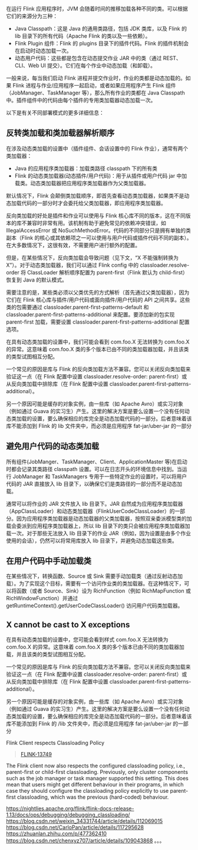 在运行 Flink 应用程序时，JVM 会随着时间的推移加载各种不同的类。可以根据它们的来源分为三种：
- Java Classpath：这是 Java 的通用类路径，包括 JDK 类库，以及 Flink 的 lib 目录下的所有代码（Apache Flink 的类以及一些依赖）。
- Flink Plugin 组件：Flink 的 plugins 目录下的插件代码。Flink 的插件机制会在启动时动态加载一次。
- 动态用户代码：这些都是包含在动态提交作业 JAR 中的类（通过 REST、CLI、Web UI 提交）。它们在每个作业中动态加载（和卸载）。

一般来说，每当我们启动 Flink 进程并提交作业时，作业的类都是动态加载的。如果 Flink 进程与作业/应用程序一起启动，或者如果应用程序产生 Flink 组件（JobManager、TaskManager 等），那么所有作业的类都在 Java Classpath 中。插件组件中的代码由每个插件的专用类加载器动态加载一次。

以下是有关不同部署模式的更多详细信息：

## 反转类加载和类加载器解析顺序

在涉及动态类加载的设置中（插件组件、会话设置中的 Flink 作业），通常有两个类加载器：
- Java 的应用程序类加载器：加载类路径 classpath 下的所有类
- Flink 的动态类加载器(动态插件/用户代码)：用于从插件或用户代码 jar 中加载类。动态类加载器把应用程序类加载器作为父类加载器。

默认情况下，Flink 会颠倒类加载顺序，即首先查看动态类加载器，如果类不是动态加载代码的一部分时才会委托给父类加载器，即应用程序类加载器。

反向类加载的好处是插件和作业可以使用与 Flink 核心库不同的版本，这在不同版本的库不兼容时非常有用。该机制有助于避免常见的依赖冲突错误，如 IllegalAccessError 或 NoSuchMethodError。代码的不同部分只是拥有单独的类副本（Flink 的核心或其依赖项之一可以使用与用户代码或插件代码不同的副本）。在大多数情况下，这很有效，不需要用户进行额外的配置。

但是，在某些情况下，反向类加载会导致问题（见下文，“X 不能强制转换为 X”）。对于动态类加载器，我们可以通过 Flink config 中的 classloader.resolve-order 将 ClassLoader 解析顺序配置为 parent-first（Flink 默认为 child-first）恢复到 Java 的默认模式。

需要注意的是，某些类必须以父类优先的方式解析（首先通过父类加载器），因为它们在 Flink 核心库与插件/用户代码或面向插件/用户代码的 API 之间共享。这些类的包需要通过 classloader.parent-first-patterns-default 和 classloader.parent-first-patterns-additional 来配置。要添加新的包实现 parent-first 加载，需要设置 classloader.parent-first-patterns-additional 配置选项。


在具有动态类加载的设置中，我们可能会看到 com.foo.X 无法转换为 com.foo.X 的异常。这意味着 com.foo.X 类的多个版本已由不同的类加载器加载，并且该类的类型试图相互分配。

一个常见的原因是库与 Flink 的反向类加载方法不兼容。您可以关闭反向类加载来验证这一点（在 Flink 配置中设置 classloader.resolve-order: parent-first）或从反向类加载中排除库（在 Flink 配置中设置 classloader.parent-first-patterns-additional）。

另一个原因可能是缓存的对象实例，由一些库（如 Apache Avro）或实习对象（例如通过 Guava 的实习生）产生。这里的解决方案是要么设置一个没有任何动态类加载的设置，要么确保相应的库完全是动态加载代码的一部分。后者意味着该库不能添加到 Flink 的 lib 文件夹中，而必须是应用程序 fat-jar/uber-jar 的一部分

## 避免用户代码的动态类加载

所有组件(JobManger、TaskManager、Client、ApplicationMaster 等)在启动时都会记录其类路径 classpath 设置。可以在日志开头的环境信息中找到。当运行 JobManager 和 TaskManagers 专用于一些特定作业的设置时，可以将用户代码的 JAR 直接放入 lib 目录下，以确保它们是类路径的一部分而不是动态加载。

通常可以将作业的 JAR 文件放入 lib 目录下。JAR 自然成为应用程序类加载器（AppClassLoader）和动态类加载器（FlinkUserCodeClassLoader）的一部分。因为应用程序类加载器是动态加载器的父类加载器，按照双亲委派模型类的加载会委派到应用程序类加载器上，所以 lib 目录下的类只会被应用程序类加载器加载一次。对于那些无法放入 lib 目录下的作业 JAR（例如，因为设置是由多个作业使用的会话），仍然可以将常用库放入 lib 目录下，并避免动态加载这些类。

## 在用户代码中手动加载类

在某些情况下，转换函数、Source 或 Sink 需要手动加载类（通过反射动态加载）。为了实现这个目标，需要有一个访问作业类的类加载器。在这种情况下，可以将函数（或者 Source、Sink）设为 RichFunction（例如 RichMapFunction 或 RichWindowFunction）并通过 getRuntimeContext().getUserCodeClassLoader() 访问用户代码类加载器。

## X cannot be cast to X exceptions

在具有动态类加载的设置中，您可能会看到样式 com.foo.X 无法转换为 com.foo.X 的异常。这意味着 com.foo.X 类的多个版本已由不同的类加载器加载，并且该类的类型试图相互分配。

一个常见的原因是库与 Flink 的反向类加载方法不兼容。您可以关闭反向类加载来验证这一点（在 Flink 配置中设置 classloader.resolve-order: parent-first）或从反向类加载中排除库（在 Flink 配置中设置 classloader.parent-first-patterns-additional）。

另一个原因可能是缓存的对象实例，由一些库（如 Apache Avro）或实习对象（例如通过 Guava 的实习生）产生。这里的解决方案是要么设置一个没有任何动态类加载的设置，要么确保相应的库完全是动态加载代码的一部分。后者意味着该库不能添加到 Flink 的 /lib 文件夹中，而必须是应用程序 fat-jar/uber-jar 的一部分




Flink Client respects Classloading Policy

> [FLINK-13749](https://issues.apache.org/jira/browse/FLINK-13749)

The Flink client now also respects the configured classloading policy, i.e., parent-first or child-first classloading. Previously, only cluster components such as the job manager or task manager supported this setting. This does mean that users might get different behaviour in their programs, in which case they should configure the classloading policy explicitly to use parent-first classloading, which was the previous (hard-coded) behaviour.


https://nightlies.apache.org/flink/flink-docs-release-1.13/docs/ops/debugging/debugging_classloading/
https://blog.csdn.net/weixin_34331744/article/details/112069015
https://blog.csdn.net/CarloPan/article/details/117295628
https://zhuanlan.zhihu.com/p/477362410
https://blog.csdn.net/chenxyz707/article/details/109043868
。。。
